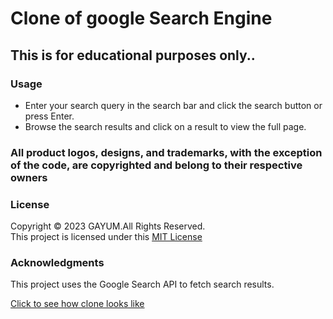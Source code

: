 # Clone of google Search Engine

## This is for educational purposes only..

### Usage

+ Enter your search query in the search bar and click the search button or press Enter.
+ Browse the search results and click on a result to view the full page.

### All product logos, designs, and trademarks, with the exception of the code, are copyrighted and belong to their respective owners

### License
Copyright &copy; 2023 GAYUM.All Rights Reserved.<br>
This project is licensed under this [MIT License](License.txt)

### Acknowledgments
This project uses the Google Search API to fetch search results.

[Click to see how clone looks like](https://gayumsasiri.github.io/google-search-engine-clone/)
